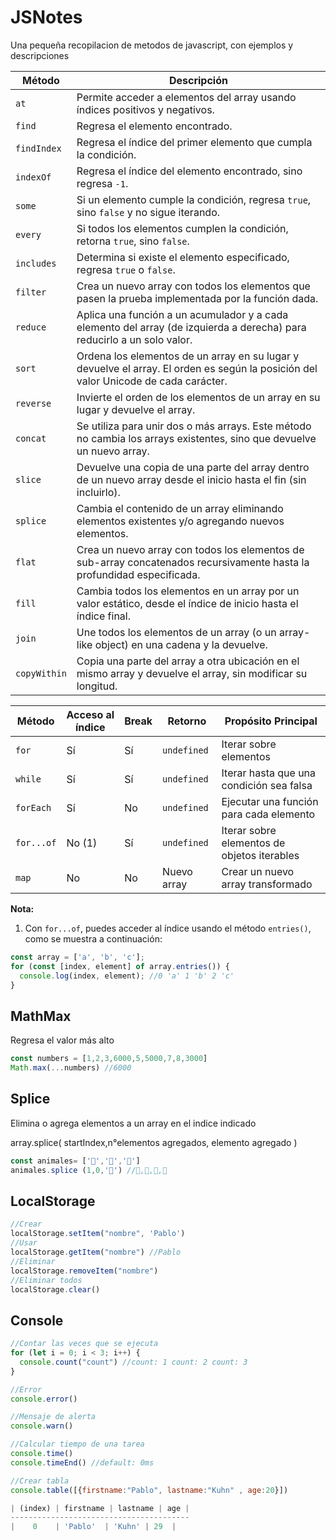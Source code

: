 # JSNotes
Una pequeña recopilacion de metodos de javascript, con ejemplos y descripciones

| **Método**    | **Descripción**                                                                                 | 
|---------------|-------------------------------------------------------------------------------------------------| 
| `at`| Permite acceder a elementos del array usando índices positivos y negativos. |
| `find`        | Regresa el elemento encontrado.                                                                 |
| `findIndex`   | Regresa el índice del primer elemento que cumpla la condición.                                  |
| `indexOf`     | Regresa el índice del elemento encontrado, sino regresa `-1`.                                   |
| `some`        | Si un elemento cumple la condición, regresa `true`, sino `false` y no sigue iterando.           |
| `every`       | Si todos los elementos cumplen la condición, retorna `true`, sino `false`.                      |
| `includes`    | Determina si existe el elemento especificado, regresa `true` o `false`.                         |
| `filter`      | Crea un nuevo array con todos los elementos que pasen la prueba implementada por la función dada.|
| `reduce`      | Aplica una función a un acumulador y a cada elemento del array (de izquierda a derecha) para reducirlo a un solo valor. |
| `sort`        | Ordena los elementos de un array en su lugar y devuelve el array. El orden es según la posición del valor Unicode de cada carácter. | 
| `reverse`     | Invierte el orden de los elementos de un array en su lugar y devuelve el array.                 |
| `concat`      | Se utiliza para unir dos o más arrays. Este método no cambia los arrays existentes, sino que devuelve un nuevo array. |
| `slice`       | Devuelve una copia de una parte del array dentro de un nuevo array desde el inicio hasta el fin (sin incluirlo). |
| `splice`      | Cambia el contenido de un array eliminando elementos existentes y/o agregando nuevos elementos.  |
| `flat`        | Crea un nuevo array con todos los elementos de sub-array concatenados recursivamente hasta la profundidad especificada. |
| `fill`        | Cambia todos los elementos en un array por un valor estático, desde el índice de inicio hasta el índice final. |
| `join`        | Une todos los elementos de un array (o un array-like object) en una cadena y la devuelve.        |
| `copyWithin`  | Copia una parte del array a otra ubicación en el mismo array y devuelve el array, sin modificar su longitud. |


| Método    | Acceso al índice | Break | Retorno        | Propósito Principal                       |
|-----------|------------------|-------|-------------------|-------------------------------------------|
| `for`     | Sí               | Sí    | `undefined`    | Iterar sobre elementos                    |
| `while`   | Sí               | Sí    | `undefined`    | Iterar hasta que una condición sea falsa  |
| `forEach` | Sí               | No    | `undefined`    | Ejecutar una función para cada elemento   |
| `for...of`| No (1)           | Sí    | `undefined`    | Iterar sobre elementos de objetos iterables |
| `map`     | No               | No    | Nuevo array    | Crear un nuevo array transformado         |


**Nota:** 
1. Con `for...of`, puedes acceder al índice usando el método `entries()`, como se muestra a continuación:
```javascript
const array = ['a', 'b', 'c'];
for (const [index, element] of array.entries()) {
  console.log(index, element); //0 'a' 1 'b' 2 'c'
}
````


## MathMax
Regresa el valor más alto 
```javascript
const numbers = [1,2,3,6000,5,5000,7,8,3000] 
Math.max(...numbers) //6000
```

## Splice
Elimina o agrega elementos a un array en el indice indicado

array.splice( startIndex,n°elementos agregados, elemento agregado )

 ```javascript
const animales= ['🐢','🐸','🐷']
animales.splice (1,0,'🦊') //🐢,🦊,🐸,🐷
```

## LocalStorage
````javascript
//Crear
localStorage.setItem("nombre", 'Pablo')
//Usar
localStorage.getItem("nombre") //Pablo
//Eliminar
localStorage.removeItem("nombre")
//Eliminar todos
localStorage.clear()
````

## Console
````javascript
//Contar las veces que se ejecuta
for (let i = 0; i < 3; i++) {
  console.count("count") //count: 1 count: 2 count: 3
}

//Error
console.error()

//Mensaje de alerta
console.warn()

//Calcular tiempo de una tarea
console.time()
console.timeEnd() //default: 0ms

//Crear tabla
console.table([{firstname:"Pablo", lastname:"Kuhn" , age:20}])

| (index) | firstname | lastname | age |
----------------------------------------
|    0    | 'Pablo'  | 'Kuhn' | 29  |
````


